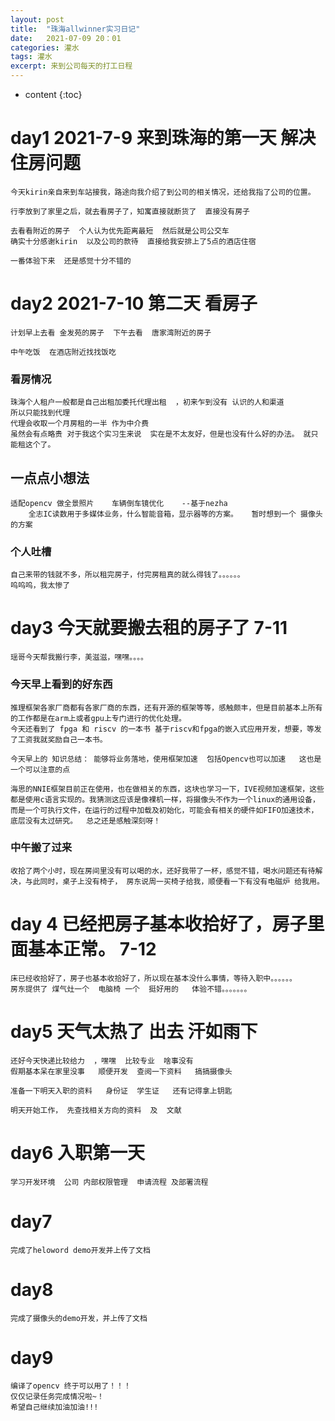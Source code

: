 ```yaml
---
layout: post
title:  "珠海allwinner实习日记"
date:   2021-07-09 20：01
categories: 灌水
tags: 灌水
excerpt: 来到公司每天的打工日程
---
```


* content
{:toc}

# day1 2021-7-9 来到珠海的第一天  解决住房问题
    今天kirin亲自来到车站接我，路途向我介绍了到公司的相关情况，还给我指了公司的位置。

    行李放到了家里之后，就去看房子了，知寓直接就断货了  直接没有房子   

    去看看附近的房子  个人认为优先距离最短  然后就是公司公交车
    确实十分感谢kirin  以及公司的款待  直接给我安排上了5点的酒店住宿

    一番体验下来  还是感觉十分不错的

# day2 2021-7-10 第二天  看房子 
    计划早上去看 金发苑的房子  下午去看  唐家湾附近的房子  

    中午吃饭  在酒店附近找找饭吃 
    
### 看房情况
    珠海个人租户一般都是自己出租加委托代理出租  ，初来乍到没有 认识的人和渠道   
    所以只能找到代理    
    代理会收取一个月房租的一半 作为中介费 
    虽然会有点略贵 对于我这个实习生来说  实在是不太友好，但是也没有什么好的办法。 就只能租这个了。

## 一点点小想法
    适配opencv 做全景照片    车辆倒车镜优化    --基于nezha
        全志IC读数用于多媒体业务，什么智能音箱，显示器等的方案。   暂时想到一个 摄像头的方案   

### 个人吐槽
    自己来带的钱就不多，所以租完房子，付完房租真的就么得钱了。。。。。。
    呜呜呜，我太惨了


# day3 今天就要搬去租的房子了 7-11 
    瑶哥今天帮我搬行李，美滋滋，嘿嘿。。。。
    

### 今天早上看到的好东西
    推理框架各家厂商都有各家厂商的东西，还有开源的框架等等，感触颇丰，但是目前基本上所有的工作都是在arm上或者gpu上专门进行的优化处理。
    今天还看到了 fpga 和 riscv 的一本书 基于riscv和fpga的嵌入式应用开发，想要，等发了工资我就奖励自己一本书。

    今天早上的 知识总结： 能够将业务落地，使用框架加速  包括Opencv也可以加速   这也是一个可以注意的点
    
    海思的NNIE框架目前正在使用，也在做相关的东西，这块也学习一下，IVE视频加速框架，这些都是使用c语言实现的。我猜测这应该是像裸机一样，将摄像头不作为一个linux的通用设备，而是一个可执行文件，在运行的过程中加载及初始化，可能会有相关的硬件如FIFO加速技术，底层没有太过研究。  总之还是感触深刻呀！

### 中午搬了过来 
    收拾了两个小时，现在房间里没有可以喝的水，还好我带了一杯，感觉不错，喝水问题还有待解决，与此同时，桌子上没有椅子， 房东说周一买椅子给我，顺便看一下有没有电磁炉 给我用。



# day 4 已经把房子基本收拾好了，房子里面基本正常。 7-12
    床已经收拾好了，房子也基本收拾好了，所以现在基本没什么事情，等待入职中。。。。。。
    房东提供了 煤气灶一个  电脑椅 一个  挺好用的   体验不错。。。。。。。
    
    
# day5 天气太热了  出去 汗如雨下   
    还好今天快递比较给力  ，嘿嘿  比较专业  啥事没有
    假期基本呆在家里没事   顺便开发  查阅一下资料   搞搞摄像头

    准备一下明天入职的资料   身份证  学生证   还有记得拿上钥匙

    明天开始工作， 先查找相关方向的资料  及  文献

# day6 入职第一天 
    学习开发环境  公司 内部权限管理  申请流程 及部署流程

# day7
    完成了heloword demo开发并上传了文档
# day8
    完成了摄像头的demo开发，并上传了文档
# day9
    编译了opencv 终于可以用了！！！
    仅仅记录任务完成情况啦~！
    希望自己继续加油加油!!!
